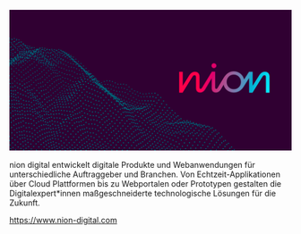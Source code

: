 ![nion digital](/profile/profile.png) 

nion digital entwickelt digitale Produkte und Webanwendungen für unterschiedliche Auftraggeber und Branchen. Von Echtzeit-Applikationen über Cloud Plattformen bis zu Webportalen oder Prototypen gestalten die Digitalexpert\*innen maßgeschneiderte technologische Lösungen für die Zukunft.

https://www.nion-digital.com
